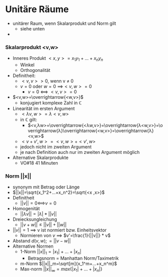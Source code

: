 # Unitäre Räume
+ unitärer Raum, wenn Skalarprodukt und Norm gilt
	+ siehe unten
+ 

### Skalarprodukt <v,w>
+ Inneres Produkt $<x,y>=x_1 y_1+...+x_n y_n$
	+ Winkel
	+ Orthogonalität
+  Definitheit: 
	+  $<v,v> > 0$, wenn v ≠ 0
	+  $v=0$ oder $w=0$ ==>$<v,w>=0$
		+   $v=0$ <==> $<v,v>=0$
+  $<v,w>=\overrightarrow{<w,v>}$
	+  konjugiert komplexe Zahl in ℂ
+  Linearität im ersten Argument
	+  $<λv,w>=λ<v,w>$
	+ in ℂ gilt: 
		+ $<v,λw>=\overrightarrow{<λw,v>}=\overrightarrow{λ<w,v>}=\overrightarrow{λ}\overrightarrow{<w,v>}=\overrightarrow{λ}<v,w>$
	+  $<v+v',w>=<v,w> + <v',w>$
	+  jedoch nicht im zweiten Argument
	+  je nach Definition auch nur im zweiten Argument möglich
+  Alternative Skalarprodukte
	+  VO#18 41 Minuten
 
### Norm ||x||
+ synonym mit Betrag oder Länge
+ $||x||=\sqrt{x_1^2+...+x_n^2}=\sqrt{<x ,x>}$
+ Definitheit
	+ $||v||=0$<==>$v=0$
+ Homogenität
	+ $||λv||=|λ|*||v||$
+ Dreiecksungleichung
	+ $||v+w||≤||v||+||w||$
+ $||v||=1$ ==> v ist normiert bzw. Einheitsvektor
	+ Normieren von $v$ ==> $v'=\frac{1}{||v||} * v$
+ Abstand $d(v,w);=||v-w||$
+ Alternative Normen
	+ 1-Norm $||x||_1=|x_1|+...+|x_n|$	
		+ Betragsnorm = Manhattan Norm/Taximetrik
	+ m-Norm $||x||_m=\sqrt[m]{x_1^m+...+x_n^m}$	
	+ Max-norm $||x||_\infty=max\{|x_1|+...+|x_n|\}$